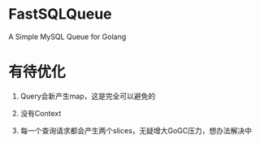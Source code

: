 # FastSQLQueue
A Simple MySQL Queue for Golang


# 有待优化

1. Query会新产生map，这是完全可以避免的

2. 没有Context

3. 每一个查询请求都会产生两个slices，无疑增大GoGC压力，想办法解决中

